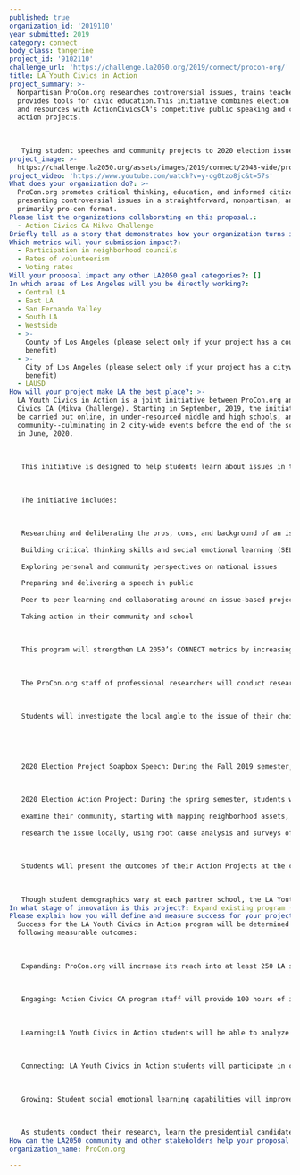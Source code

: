 ```yaml
---
published: true
organization_id: '2019110'
year_submitted: 2019
category: connect
body_class: tangerine
project_id: '9102110'
challenge_url: 'https://challenge.la2050.org/2019/connect/procon-org/'
title: LA Youth Civics in Action
project_summary: >-
  Nonpartisan ProCon.org researches controversial issues, trains teachers and
  provides tools for civic education.This initiative combines election research
  and resources with ActionCivicsCA's competitive public speaking and community
  action projects.
   
   
   
   Tying student speeches and community projects to 2020 election issues, we'll inspire Angelenos to participate in neighborhood councils and vote. This will have lasting, transformative impacts on students, their families, schools, and communities.
project_image: >-
  https://challenge.la2050.org/assets/images/2019/connect/2048-wide/procon-org.jpg
project_video: 'https://www.youtube.com/watch?v=y-og0tzo8jc&t=57s'
What does your organization do?: >-
  ProCon.org promotes critical thinking, education, and informed citizenship by
  presenting controversial issues in a straightforward, nonpartisan, and
  primarily pro-con format.
Please list the organizations collaborating on this proposal.:
  - Action Civics CA-Mikva Challenge
Briefly tell us a story that demonstrates how your organization turns inspiration into impact.: "ProCon.org started when a friend of the founder had to make an important life decision: whether to use medical marijuana to help manage his AIDS symptoms. After the founder had the issue thoroughly researched and the results were published online, he discovered thousands of people had visited the site. He formed ProCon.org and today we cover the pros, cons, and background of more than 80 issues. ProCon.org engages 2 million readers a month with its pro/con research, headline articles, teacher training, student seminars and live debate events all over LA County. By measuring opinions before and after exposure to pro/con research online and at live debates, readers and audience members changed the intensity of their opinions by as much as 40%.\n \n \n \n ProCon.org also produces live events in the Los Angeles area. On 2/1/19 we invited students interested in debate from some of LA’s lowest income schools, plus a group of foster youth, to the Ronald Reagan Presidential Library. In this setting of a presidential library, they received what teachers and counselors told us was “an unforgettable and inspiring learning experience.” The day began with a youth debate on felon voting, followed by a screening of “The Great Debaters,” a movie about how students at a historically black college came to defeat the debate team from an Ivy League school in the first interracial debate in the country. After lunch, the screenwriter and actors held a panel discussion. Students learned about felon voting and black history, participated in critical thinking exercises, discussed/debated the issue, spoke with the prominent experts and influencers in debate, and left the experience inspired and empowered.\n \n \n \n After an Action Civics CA project, students formed a school club called SERÃ\x81 (Students Educate to Resist and Advocate), gathered during and after school to organize immigration rights workshops open to their community and reach out to other students who may be interested in engaging with the project. They organized a school-wide assembly featuring staff from Karen Bass’s office.This gave students an opportunity to engage with political representatives to communicate the pressing immigration needs they witnessed every day."
Which metrics will your submission impact?:
  - Participation in neighborhood councils
  - Rates of volunteerism
  - Voting rates
Will your proposal impact any other LA2050 goal categories?: []
In which areas of Los Angeles will you be directly working?:
  - Central LA
  - East LA
  - San Fernando Valley
  - South LA
  - Westside
  - >-
    County of Los Angeles (please select only if your project has a countywide
    benefit)
  - >-
    City of Los Angeles (please select only if your project has a citywide
    benefit)
  - LAUSD
How will your project make LA the best place?: >-
  LA Youth Civics in Action is a joint initiative between ProCon.org and Action
  Civics CA (Mikva Challenge). Starting in September, 2019, the initiative will
  be carried out online, in under-resourced middle and high schools, and in the
  community--culminating in 2 city-wide events before the end of the school year
  in June, 2020.
   
   
   
   This initiative is designed to help students learn about issues in the 2020 presidential election, then take local action on them. This effort is driven by their research, preparation and delivery of a public speech, and later, a group action project. 
   
   
   
   The initiative includes:
   
   
   
   Researching and deliberating the pros, cons, and background of an issue in the 2020 presidential election
   
   Building critical thinking skills and social emotional learning (SEL) 
   
   Exploring personal and community perspectives on national issues
   
   Preparing and delivering a speech in public
   
   Peer to peer learning and collaborating around an issue-based project, and 
   
   Taking action in their community and school
   
   
   
   This program will strengthen LA 2050’s CONNECT metrics by increasing the number of Los Angeles youth who regularly volunteer, register to vote, and take direct action, from circulating petitions to organizing their peers to calling for government response to their community’s needs. 
   
   
   
   The ProCon.org staff of professional researchers will conduct research on the candidates’ position on dozens of key issues, and provide pros, cons, and related research on these issues.
   
   
   
   Students will investigate the local angle to the issue of their choice, and use it in the following:
   
   
   
   
   
   2020 Election Project Soapbox Speech: During the Fall 2019 semester, students will use ProCon.org to research and deliver a 2-minute speech about a 2020 election issue. Students will then write and deliver their Project Soapbox speeches at a city-wide event in January 2020. 
   
   
   
   2020 Election Action Project: During the spring semester, students will organize into groups to choose one of the Soapbox speech issues for an Action Project in which they will:
   
   examine their community, starting with mapping neighborhood assets,
   
   research the issue locally, using root cause analysis and surveys of family, friends, and neighbors, set a goal for solving the issue and analyzing who has the power to make it happen, develop civic action strategies, and take concrete action to affect policy on this issue. 
   
   
   
   Students will present the outcomes of their Action Projects at the city-wide Action Civics Showcase. At this event, students network with other civically-engaged peers and with community leaders from across Los Angeles, with the end goal to effect meaningful change in their schools, neighborhoods, and the city. 
   
   
   
   Though student demographics vary at each partner school, the LA Youth Civics in Action initiative prioritizes high-needs students within under-resourced LAUSD schools. Action Civics’ student population is on average 73% Latino/Hispanic, 12% African-American, 7% Asian, and 78% low income.
In what stage of innovation is this project?: Expand existing program (expanding and continuing ongoing successful projects)
Please explain how you will define and measure success for your project.: >-
  Success for the LA Youth Civics in Action program will be determined by the
  following measurable outcomes: 
   
   
   
   Expanding: ProCon.org will increase its reach into at least 250 LA schools (and at least 400,000 Angelenos) during the course of this initiative. In addition, these 2020 election resources will be available for every school in LA. Through the two projects and events described in this initiative, 2,000 LAUSD students will complete both a 2020 election Project Soapbox speech and Action Project by the end of the 2019-2020 school year. 
   
   
   
   Engaging: Action Civics CA program staff will provide 100 hours of in-classroom support and host two city-wide events for students to connect across neighborhoods and districts.
   
   
   
   Learning:LA Youth Civics in Action students will be able to analyze local systems of power and identify community decision-makers and strategies for mobilizing people around a community objective or concern, as documented by teachers and self-reported on student surveys.
   
   
   
   Connecting: LA Youth Civics in Action students will participate in civic community work during and after the program and have meaningful interactions with community, government, business, and civic leaders, as documented by teachers and self-reported on student surveys. 
   
   
   
   Growing: Student social emotional learning capabilities will improve in the form of public speaking, confidence, leadership skills, problem-solving, empathy, and feeling like they are part of a larger community, as documented by teachers and self-reported on student surveys. In addition, all participating students will have meaningful adult-youth relationships.
   
   
   
   As students conduct their research, learn the presidential candidates’ views, localize the issues and take action on them, they are building the skills for informed voting, and, if not yet 18, to self-identify as future voters, and as activists. With the California Assembly considering 2 bills that would lower the voting age to 17, this initiative is timely and important.
How can the LA2050 community and other stakeholders help your proposal succeed?: []
organization_name: ProCon.org

---
```

